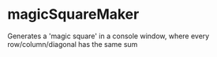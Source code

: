 # magicSquareMaker
Generates a 'magic square' in a console window, where every row/column/diagonal has the same sum

